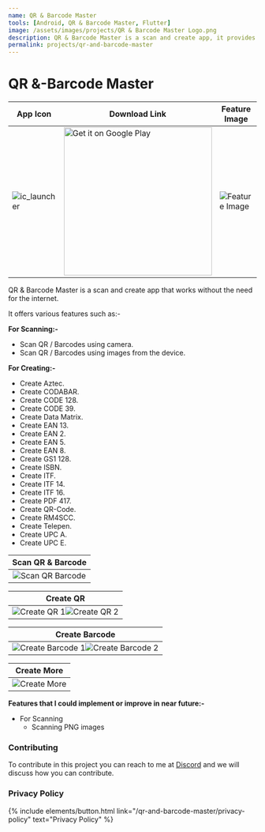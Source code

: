 ```yaml
---
name: QR & Barcode Master
tools: [Android, QR & Barcode Master, Flutter]
image: /assets/images/projects/QR & Barcode Master Logo.png
description: QR & Barcode Master is a scan and create app, it provides options to scan QR and barcodes using camera and images from device, it also provides option to create different kinds of QR and Barcodes, without the need of internet.
permalink: projects/qr-and-barcode-master
---
```


# QR &-Barcode Master

| App Icon | Download Link | Feature Image |
| ------------- | ------------- | ------------- |
| ![ic_launcher](https://user-images.githubusercontent.com/85361211/132852693-c4d159b6-c92e-4274-8acc-b1a883055818.png) | <a href='https://play.google.com/store/apps/details?id=com.pureinfoapps.android.apps.filestools'><img alt='Get it on Google Play' src='https://play.google.com/intl/en_us/badges/images/generic/en_badge_web_generic.png' width='300px'/></a> | ![Feature Image](https://user-images.githubusercontent.com/85361211/132852766-ee3ec264-9333-44fe-9c4a-cc7418088e6f.png) |

QR & Barcode Master is a scan and create app that works without the need for the internet.

It offers various features such as:-

**For Scanning:-**
-  Scan QR / Barcodes using camera.
-  Scan QR / Barcodes using images from the device.

**For Creating:-**
-  Create Aztec.
-  Create CODABAR.
-  Create CODE 128.
-  Create CODE 39.
-  Create Data Matrix.
-  Create EAN 13.
-  Create EAN 2.
-  Create EAN 5.
-  Create EAN 8.
-  Create GS1 128.
-  Create ISBN.
-  Create ITF.
-  Create ITF 14.
-  Create ITF 16.
-  Create PDF 417.
-  Create QR-Code.
-  Create RM4SCC.
-  Create Telepen.
-  Create UPC A.
-  Create UPC E.

| Scan QR & Barcode |
| :----: |
|![Scan QR   Barcode](https://user-images.githubusercontent.com/85361211/132853165-da30985b-b587-4f6e-bcee-270787e15e70.png)|

| Create QR |
| :----: |
|![Create QR 1](https://user-images.githubusercontent.com/85361211/132853234-ec80e108-b1e5-4523-b007-f936dd564ad8.png)![Create QR 2](https://user-images.githubusercontent.com/85361211/132853248-bceb5959-6699-449a-94ea-f0d307c1ebfc.png)|

| Create Barcode |
| :----: |
|![Create Barcode 1](https://user-images.githubusercontent.com/85361211/132853313-8d150a58-a8c9-42b5-b899-c076d84727d9.png)![Create Barcode 2](https://user-images.githubusercontent.com/85361211/132853330-f9fafe74-d7e8-4088-85ca-8d491ed00633.png)|

| Create More |
| :----: |
|![Create More](https://user-images.githubusercontent.com/85361211/132853353-37841a9d-1e9e-4b3c-aa7d-7d00de9138d3.png)|

**Features that I could implement or improve in near future:-**

- For Scanning
    - Scanning PNG images

### Contributing

To contribute in this project you can reach to me at [Discord](https://discordapp.com/users/546260843902271515/) and we will discuss how you can contribute.

### Privacy Policy

<p class="text-left">
{% include elements/button.html link="/qr-and-barcode-master/privacy-policy" text="Privacy Policy" %}
</p>